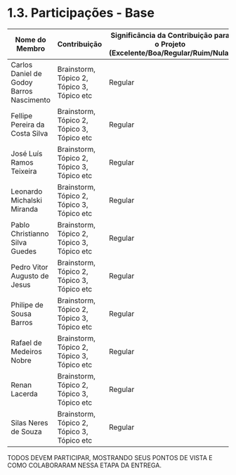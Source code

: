 # 1.3. Participações - Base

|Nome do Membro | Contribuição | Significância da Contribuição para o Projeto (Excelente/Boa/Regular/Ruim/Nula) |
| -- | -- | -- |
| Carlos Daniel de Godoy Barros Nascimento | Brainstorm, Tópico 2, Tópico 3, Tópico etc        | Regular     |
| Fellipe Pereira da Costa Silva           | Brainstorm, Tópico 2, Tópico 3, Tópico etc        | Regular     |
| José Luís Ramos Teixeira                 | Brainstorm, Tópico 2, Tópico 3, Tópico etc        | Regular     |
| Leonardo Michalski Miranda               | Brainstorm, Tópico 2, Tópico 3, Tópico etc        | Regular     |
| Pablo Christianno Silva Guedes           | Brainstorm, Tópico 2, Tópico 3, Tópico etc        | Regular     |
| Pedro Vitor Augusto de Jesus             | Brainstorm, Tópico 2, Tópico 3, Tópico etc        | Regular     |
| Philipe de Sousa Barros                  | Brainstorm, Tópico 2, Tópico 3, Tópico etc        | Regular     |
| Rafael de Medeiros Nobre                 | Brainstorm, Tópico 2, Tópico 3, Tópico etc        | Regular     |
| Renan Lacerda                            | Brainstorm, Tópico 2, Tópico 3, Tópico etc        | Regular     |
| Silas Neres de Souza                     | Brainstorm, Tópico 2, Tópico 3, Tópico etc        | Regular     |

TODOS DEVEM PARTICIPAR, MOSTRANDO SEUS PONTOS DE VISTA E COMO COLABORARAM NESSA ETAPA DA ENTREGA.

